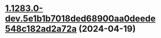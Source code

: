 # [1.1283.0-dev.5e1b1b7018ded68900aa0deede548c182ad2a72a](https://github.com/snyk/snyk/compare/v1.1283.0...v1.1283.0-dev.5e1b1b7018ded68900aa0deede548c182ad2a72a) (2024-04-19)
